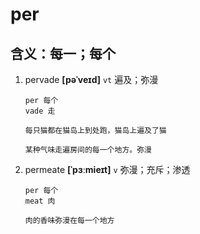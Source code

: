 # per

## 含义：每一；每个

1. pervade **[pəˈveɪd]** `vt` 遍及；弥漫

   ```
   per 每个
   vade 走

   每只猫都在猫岛上到处跑，猫岛上遍及了猫

   某种气味走遍房间的每一个地方。弥漫
   ```

2. permeate **[ˈpɜːmieɪt]** `v` 弥漫；充斥；渗透

   ```
   per 每个
   meat 肉

   肉的香味弥漫在每一个地方
   ```
